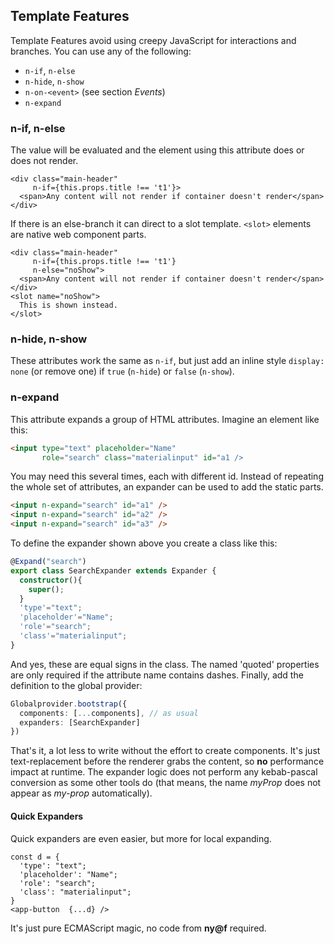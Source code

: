 
## Template Features

Template Features avoid using creepy JavaScript for interactions and branches. You can use any of the following:

* `n-if`, `n-else`
* `n-hide`, `n-show`
* `n-on-<event>` (see section *Events*)
* `n-expand`

### n-if, n-else

The value will be evaluated and the element using this attribute does or does not render.

~~~tsx
<div class="main-header"
     n-if={this.props.title !== 't1'}>
  <span>Any content will not render if container doesn't render</span>
</div>
~~~

If there is an else-branch it can direct to a slot template. `<slot>` elements are native web component parts.

~~~tsx
<div class="main-header"
     n-if={this.props.title !== 't1'}
     n-else="noShow">
  <span>Any content will not render if container doesn't render</span>
</div>
<slot name="noShow">
  This is shown instead.
</slot>
~~~

### n-hide, n-show

These attributes work the same as `n-if`, but just add an inline style `display: none` (or remove one) if `true` (`n-hide`) or `false` (`n-show`).

### n-expand

This attribute expands a group of HTML attributes. Imagine an element like this:

~~~html
<input type="text" placeholder="Name"
       role="search" class="materialinput" id="a1 />
~~~

You may need this several times, each with different id. Instead of repeating the whole set of attributes, an expander can be used to add the static parts.

~~~html
<input n-expand="search" id="a1" />
<input n-expand="search" id="a2" />
<input n-expand="search" id="a3" />
~~~

To define the expander shown above you create a class like this:

~~~ts
@Expand("search")
export class SearchExpander extends Expander {
  constructor(){
    super();
  }
  'type'="text";
  'placeholder'="Name";
  'role'="search";
  'class'="materialinput";
}
~~~

And yes, these are equal signs in the class. The named 'quoted' properties are only required if the attribute name contains dashes. Finally, add the definition to the global provider:

~~~ts
Globalprovider.bootstrap({
  components: [...components], // as usual
  expanders: [SearchExpander]
})
~~~

That's it, a lot less to write without the effort to create components. It's just text-replacement before the renderer grabs the content, so **no** performance impact at runtime. The expander logic does not perform any kebab-pascal conversion as some other tools do (that means, the name *myProp* does not appear as *my-prop* automatically).

#### Quick Expanders

Quick expanders are even easier, but more for local expanding.

~~~tsx
const d = {
  'type': "text";
  'placeholder': "Name";
  'role': "search";
  'class': "materialinput";
}
<app-button  {...d} />
~~~

It's just pure ECMAScript magic, no code from **ny@f** required.

